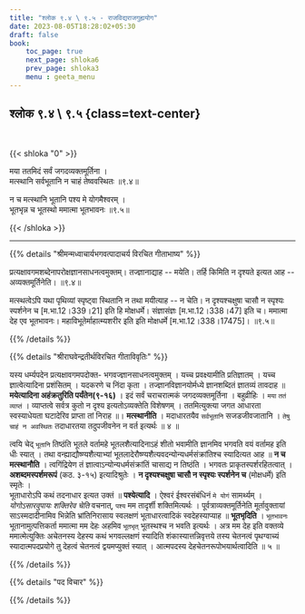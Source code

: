 ```yaml
---
title: "श्लोक ९.४ \ ९.५ - राजविद्यराजगुह्ययोग"
date: 2023-08-05T18:28:02+05:30
draft: false
book:
    toc_page: true
    next_page: shloka6
    prev_page: shloka3
    menu : geeta_menu
---
```




## श्लोक ९.४ \ ९.५ {class=text-center}

<br/>

{{< shloka  "0"  >}}

मया ततमिदं सर्वं जगदव्यक्तमूर्तिना ।  
मत्स्थानि सर्वभूतानि न चाहं तेष्ववस्थितः ॥९.४॥  

न च मत्स्थानि भूतानि पश्य मे योगमैश्वरम् ।  
भूतभृन्न च भूतस्थो ममात्मा भूतभावनः ॥९.५॥

{{< /shloka >}}

---


{{% details "श्रीमन्मध्वाचार्यभगवत्पादाचर्य विरचित  गीताभाष्य" %}}

प्रत्यक्षावगमशब्देनापरोक्षज्ञानसाधनत्वमुक्तम्। तज्ज्ञानाद्याह -- मयेति। तर्हि किमिति न दृश्यते इत्यत आह -- अव्यक्तमूर्तिनेति। ॥९.४॥

मत्स्थत्वेऽपि यथा पृथिव्यां स्पृष्ट्वा स्थितानि न तथा मयीत्याह -- न चेति।
न दृश्यश्चक्षुषा चासौ न स्पृश्यः स्पर्शनेन च [म.भा.12।339।21] इति 
हि मोक्षधर्मे। संज्ञासंज्ञः [म.भा.12।338।47] इति च। 
ममात्मा देह एव भूतभावनः। महाविभूतेर्माहात्म्यशरीर इति
इति मोक्षधर्मे [म.भा.12।338।17475]।  ॥९.५॥

{{% /details %}}



{{% details "श्रीराघवेन्द्रतीर्थविरचित गीताविवृतिः" %}}

यस्य धर्म्यपदेन प्रत्यक्षावगमपदोक्त- भगवज्ज्ञानसाधनत्वमुक्तम्‌ । 
यच्च प्रवक्ष्यामीति प्रतिज्ञातम्‌ । यच्च ज्ञात्वेत्यादिना प्रशंसितम्‌ । 
यदकरणे च निंदा कृता । तज्ज्ञानविज्ञानयोर्मध्ये ज्ञानशब्दितं ज्ञातव्यं 
तावदाह ॥ **मयेत्यादिना अहंक्रतुरिति पर्यंतेन(९-१६)** । इदं सर्वं 
चराचरात्मकं जगदव्यक्तमूर्तिना । बहुव्रीहिः । `मया` `ततं` `व्याप्तं` । 
व्याप्तत्वे सर्वत्र कुतो न दृश्य इत्यतोऽव्यक्तेति विशेषणम्‌ । 
ततमित्युक्त्या जगत आधारता स्वस्याधेयता घटादेरिव प्राप्ता 
तां निराह ॥। **मत्स्थानीति** । मदाधारतयैव
`सर्वभूतानि` सजडजीवजातानि । `तेषु चाहं न अवस्थितः` 
तदाधारतया तदुपजीवनेन न वर्त इत्यर्थः ॥ ४ ॥  

त्वयि चेद् ‌`भूतानि` तिष्ठंति भूतले वर्तामहे भूतलशैत्यादिनाऽहं शीतो
भवामीति ज्ञानमिव भगवति वयं वर्तामह इति धीः स्यात्‌ । तथा
वन्ह्याद्यौष्ण्यशैत्याभ्यां भूतलादेरौष्ण्यशैत्यवदन्योन्यधर्मसंक्रांतिश्च स्यादित्यत
आह ॥ **न च मत्स्थानौति** । त्वगिंद्रियेण तं ज्ञात्वाऽन्योन्यधर्मसंक्रांतिं
चासाद्य न तिष्ठंति । भगवतः प्राकृतस्पर्शरहितत्वात्‌ ।  
**अशब्दमस्पर्शमरूपं** (कठ. ३-१५) इत्यादिश्रुतेः । 
**न दृश्यश्चक्षुषा चासौ न स्पृश्यः स्पर्शनेन च** (मोक्षधर्मे) इति स्मृतेः ।  
भूताधारोऽपि कथं तदनाधार इत्यत उक्तं ॥ **पश्येत्यादि** । 
ऐश्वरं ईश्वरसंबंधिनं `मे योगं` सामर्थ्यम्‌ । 
*योगोऽसारवुपायः शक्तिरेव चेति* वचनात्‌, `पश्य` मम तादृर्शी
शक्तिमित्यर्थः । पूर्वत्राव्यक्तमूर्तिनेति मूर्तावुक्तायां साऽस्मदादीनामिव
भिन्नेति भ्रांतिनिरासाय स्वलक्षणं भूताधारत्वादिकं स्वदेहस्याप्याह
॥ **भूतभृदिति** । `भूतभावनः` भूतानामुत्पत्तिकर्ता ममात्मा मम देहः अहमिव
`भूतभृत्‌` भूतस्थश्च न भवति इत्यर्थः । अत्र मम देह इति वक्तव्ये
ममात्मेत्युक्तिः अचेतनस्य देहस्य कथं भगवल्लक्षणं स्यादिति
शंकास्यात्तन्निवृत्तये तस्य चेतनत्वं पृथग्वाच्यं स्यादात्मपदप्रयोगे तु
देहत्वं चेतनत्वं द्वयमप्युक्तं स्यात्‌ । आत्मपदस्य
देहचेतनरूपोभयार्थत्वादिति ॥ ५ ॥


{{% /details %}}



{{% details "पद विचार" %}}


{{% /details %}}
